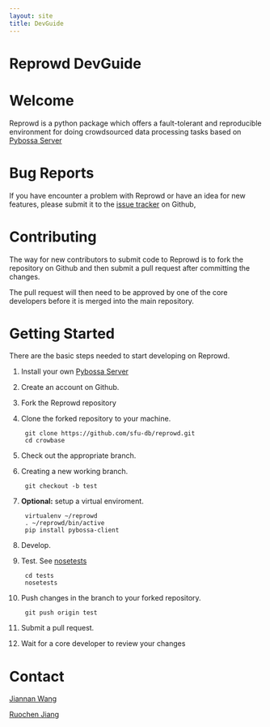 ```yaml
---
layout: site
title: DevGuide
---
```

# Reprowd DevGuide

# Welcome

Reprowd is a python package which offers a fault-tolerant and reproducible environment for doing crowdsourced data processing tasks based on [Pybossa Server](http://pybossa.com/)

# Bug Reports

If you have encounter a problem with Reprowd or have an idea for new features, please submit it to the [issue tracker](https://github.com/sfu-db/reprowd/issues) on Github,

# Contributing

The way for new contributors to submit code to Reprowd is to fork the repository on Github and then submit a pull request after committing the changes.

The pull request will then need to be approved by one of the core developers before it is merged into the main repository.

# Getting Started

There are the basic steps needed to start developing on Reprowd.

1. Install your own [Pybossa Server](http://docs.pybossa.com/en/latest/juju_pybossa.html)
2. Create an account on Github.
3. Fork the Reprowd repository
4. Clone the forked repository to your machine.

		git clone https://github.com/sfu-db/reprowd.git
		cd crowbase
5. Check out the appropriate branch.
6. Creating a new working branch.

		git checkout -b test
6. <b>Optional:</b> setup a virtual enviroment.

		virtualenv ~/reprowd
		. ~/reprowd/bin/active
		pip install pybossa-client
7. Develop.
8. Test.
	See [nosetests](http://nose.readthedocs.io/en/latest/)

		cd tests
		nosetests
9. Push changes in the branch to your forked repository.

		git push origin test
10. Submit a pull request.
11. Wait for a core developer to review your changes

# Contact

[Jiannan Wang](jnwang@sfu.ca)

[Ruochen Jiang](ruochenj@sfu.ca)
